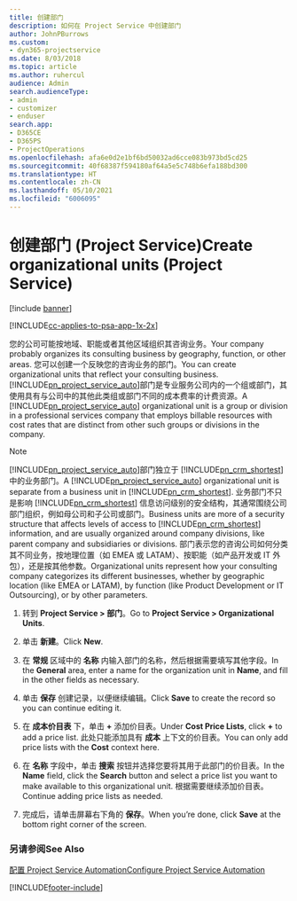 ```yaml
---
title: 创建部门
description: 如何在 Project Service 中创建部门
author: JohnPBurrows
ms.custom:
- dyn365-projectservice
ms.date: 8/03/2018
ms.topic: article
ms.author: ruhercul
audience: Admin
search.audienceType:
- admin
- customizer
- enduser
search.app:
- D365CE
- D365PS
- ProjectOperations
ms.openlocfilehash: afa6e0d2e1bf6bd50032ad6cce083b973bd5cd25
ms.sourcegitcommit: 40f68387f594180af64a5e5c748b6efa188bd300
ms.translationtype: HT
ms.contentlocale: zh-CN
ms.lasthandoff: 05/10/2021
ms.locfileid: "6006095"
---
```

# <a name="create-organizational-units-project-service"></a><span data-ttu-id="bea23-103">创建部门 (Project Service)</span><span class="sxs-lookup"><span data-stu-id="bea23-103">Create organizational units (Project Service)</span></span>

[!include [banner](../includes/psa-now-project-operations.md)]

[!INCLUDE[cc-applies-to-psa-app-1x-2x](../includes/cc-applies-to-psa-app-1x-2x.md)]

<span data-ttu-id="bea23-104">您的公司可能按地域、职能或者其他区域组织其咨询业务。</span><span class="sxs-lookup"><span data-stu-id="bea23-104">Your company probably organizes its consulting business by geography, function, or other areas.</span></span> <span data-ttu-id="bea23-105">您可以创建一个反映您的咨询业务的部门。</span><span class="sxs-lookup"><span data-stu-id="bea23-105">You can create organizational units that reflect your consulting business.</span></span> <span data-ttu-id="bea23-106">[!INCLUDE[pn_project_service_auto](../includes/pn-project-service-auto.md)]部门是专业服务公司内的一个组或部门，其使用具有与公司中的其他此类组或部门不同的成本费率的计费资源。</span><span class="sxs-lookup"><span data-stu-id="bea23-106">A [!INCLUDE[pn_project_service_auto](../includes/pn-project-service-auto.md)] organizational unit is a group or division in a professional services company that employs billable resources with cost rates that are distinct from other such groups or divisions in the company.</span></span>  
  
> [!NOTE]
>  <span data-ttu-id="bea23-107">[!INCLUDE[pn_project_service_auto](../includes/pn-project-service-auto.md)]部门独立于 [!INCLUDE[pn_crm_shortest](../includes/pn-crm-shortest.md)] 中的业务部门。</span><span class="sxs-lookup"><span data-stu-id="bea23-107">A [!INCLUDE[pn_project_service_auto](../includes/pn-project-service-auto.md)] organizational unit is separate from a business unit in [!INCLUDE[pn_crm_shortest](../includes/pn-crm-shortest.md)].</span></span> <span data-ttu-id="bea23-108">业务部门不只是影响 [!INCLUDE[pn_crm_shortest](../includes/pn-crm-shortest.md)] 信息访问级别的安全结构，其通常围绕公司部门组织，例如母公司和子公司或部门。</span><span class="sxs-lookup"><span data-stu-id="bea23-108">Business units are more of a security structure that affects levels of access to [!INCLUDE[pn_crm_shortest](../includes/pn-crm-shortest.md)] information, and are usually organized around company divisions, like parent company and subsidiaries or divisions.</span></span> <span data-ttu-id="bea23-109">部门表示您的咨询公司如何分类其不同业务，按地理位置（如 EMEA 或 LATAM）、按职能（如产品开发或 IT 外包），还是按其他参数。</span><span class="sxs-lookup"><span data-stu-id="bea23-109">Organizational units represent how your consulting company categorizes its different businesses, whether by geographic location (like EMEA or LATAM), by function (like Product Development or IT Outsourcing), or by other parameters.</span></span>  
  
1.  <span data-ttu-id="bea23-110">转到 **Project Service > 部门**。</span><span class="sxs-lookup"><span data-stu-id="bea23-110">Go to **Project Service > Organizational Units**.</span></span>  
  
2.  <span data-ttu-id="bea23-111">单击 **新建**。</span><span class="sxs-lookup"><span data-stu-id="bea23-111">Click **New**.</span></span>  
  
3.  <span data-ttu-id="bea23-112">在 **常规** 区域中的 **名称** 内输入部门的名称，然后根据需要填写其他字段。</span><span class="sxs-lookup"><span data-stu-id="bea23-112">In the **General** area, enter a name for the organization unit in **Name**, and fill in the other fields as necessary.</span></span>  
  
4.  <span data-ttu-id="bea23-113">单击 **保存** 创建记录，以便继续编辑。</span><span class="sxs-lookup"><span data-stu-id="bea23-113">Click **Save** to create the record so you can continue editing it.</span></span>  
  
5.  <span data-ttu-id="bea23-114">在 **成本价目表** 下，单击 **+** 添加价目表。</span><span class="sxs-lookup"><span data-stu-id="bea23-114">Under **Cost Price Lists**, click **+** to add a price list.</span></span> <span data-ttu-id="bea23-115">此处只能添加具有 **成本** 上下文的价目表。</span><span class="sxs-lookup"><span data-stu-id="bea23-115">You can only add price lists with the **Cost** context here.</span></span>  
  
6.  <span data-ttu-id="bea23-116">在 **名称** 字段中，单击 **搜索** 按钮并选择您要将其用于此部门的价目表。</span><span class="sxs-lookup"><span data-stu-id="bea23-116">In the **Name** field, click the **Search** button and select a price list you want to make available to this organizational unit.</span></span> <span data-ttu-id="bea23-117">根据需要继续添加价目表。</span><span class="sxs-lookup"><span data-stu-id="bea23-117">Continue adding price lists as needed.</span></span>  
  
7.  <span data-ttu-id="bea23-118">完成后，请单击屏幕右下角的 **保存**。</span><span class="sxs-lookup"><span data-stu-id="bea23-118">When you’re done, click **Save** at the bottom right corner of the screen.</span></span>  
  
### <a name="see-also"></a><span data-ttu-id="bea23-119">另请参阅</span><span class="sxs-lookup"><span data-stu-id="bea23-119">See Also</span></span>  
 [<span data-ttu-id="bea23-120">配置 Project Service Automation</span><span class="sxs-lookup"><span data-stu-id="bea23-120">Configure Project Service Automation</span></span>](../psa/configure.md)


[!INCLUDE[footer-include](../includes/footer-banner.md)]